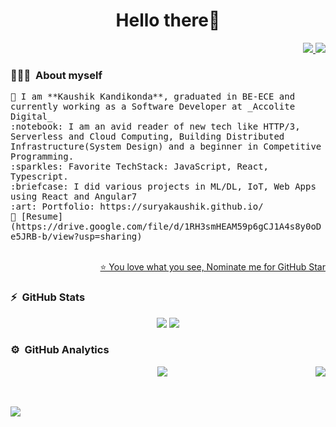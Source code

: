 <h1 align="center">Hello there👋 </h1>
<p align="right">
    <a href="https://www.linkedin.com/surya-kaushik/">
        <img src="https://img.shields.io/badge/-Surya%20Kaushik-blue?style=flat-square&logo=Linkedin&logoColor=white"/>
    </a>
    <a href="mailto:klsskaushik718@gmail.com">
        <img src="https://img.shields.io/badge/-klsskaushik718@gmail.com-c14438?style=flat-square&logo=Gmail&logoColor=white"/>
    </a>
</p>

<!--ABOUT ME CODE-->
### 👨🏻‍💻 &nbsp;**About myself**<br>
<samp>
🌱 I am **Kaushik Kandikonda**, graduated in BE-ECE and currently working as a Software Developer at _Accolite Digital_<br>
:notebook: I am an avid reader of new tech like HTTP/3, Serverless and Cloud Computing, Building Distributed Infrastructure(System Design) and a beginner in Competitive Programming.<br>
:sparkles: Favorite TechStack: JavaScript, React, Typescript. <br>
:briefcase: I did various projects in ML/DL, IoT, Web Apps using React and Angular7<br>
:art: Portfolio: https://suryakaushik.github.io/<br>
📝 [Resume](https://drive.google.com/file/d/1RH3smHEAM59p6gCJ1A4s8y0oDe5JRB-b/view?usp=sharing) <br>
</samp>

<br>
<!--NOMINATION FOR STAR GIT LINK CODE-->
<p align="right"><a href="https://stars.github.com/nominate/">⭐ You love what you see, Nominate me for GitHub Star</a></p>

<!-- <img align="left" src="https://github-readme-stats.vercel.app/api?username=suryakaushik&show_icons=true&theme=radical" alt="SuryaKaushik" /> -->
### :zap:  &nbsp;GitHub Stats
<p align="center">
    <!-- GITHUB STATISTICS -->
    <a> <img src="https://github-readme-stats.vercel.app/api?username=suryakaushik&show_icons=true&hide_border=false&align=center&theme=algolia&langs_count=8"/> </a>
    <!--  TOP LANGUAGES STATISTICS -->
    <a> <img src="https://github-readme-stats.vercel.app/api/top-langs/?username=suryakaushik&theme=algolia&include_all_commits=true&count_private=true&show_icons=true&hide_border=false&align=right&width=40%25"/> </a>
</p>

### ⚙️ &nbsp;GitHub Analytics
<p align="center">
    <!--  CONTRIBUTION AND STREAK BLOCK -->
    <a href="https://git.io/streak-stats">
        <img align="center" src="https://github-readme-streak-stats.herokuapp.com/?user=suryakaushik&currStreakNum=2FD3EB&fire=pink&sideLabels=F00&theme=nightowl&align=center"/>
    </a>
    <!--  PROFILE VIEWS -->
    <!-- <a align="right">
        📶 Profile Count &nbsp; <br>
    </a> -->
    <img align="right" src="https://profile-counter.glitch.me/suryakaushik/count.svg?align=right"/>
</p>
<br><br>
<!-- ACTIVITY GRAPH TRACKER -->
<a>
    <img src="https://activity-graph.herokuapp.com/graph?username=suryakaushik&theme=react-dark&align=center"/>
</a>

<!-- ![My github stats](https://github-readme-stats.vercel.app/api?username=suryakaushik&show_icons=true&title_color=fff&icon_color=79ff97&text_color=9f9f9f&bg_color=151515&count_private=true&width=40%&align=left)
<center><img src="https://logimp.files.wordpress.com/2019/01/viral-p-1.gif?w=736&zoom=2" align="right" width="30%"></center>
 -->
